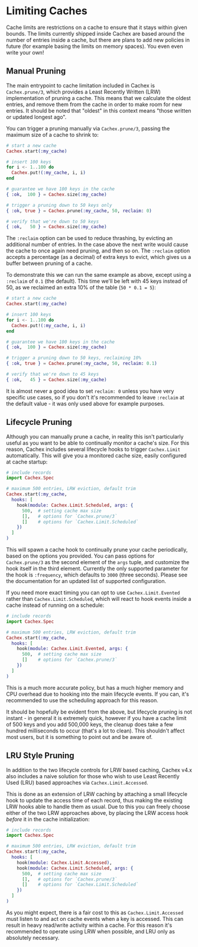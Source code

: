 # Limiting Caches

Cache limits are restrictions on a cache to ensure that it stays within given bounds. The limits currently shipped inside Cachex are based around the number of entries inside a cache, but there are plans to add new policies in future (for example basing the limits on memory spaces). You even even write your own!

## Manual Pruning

The main entrypoint to cache limitation included in Cachex is `Cachex.prune/3`, which provides a Least Recently Written (LRW) implementation of pruning a cache. This means that we calculate the oldest entries, and remove them from the cache in order to make room for new entries. It should be noted that "oldest" in this context means "those written or updated longest ago".

You can trigger a pruning manually via `Cachex.prune/3`, passing the maximum size of a cache to shrink to:

```elixir
# start a new cache
Cachex.start(:my_cache)

# insert 100 keys
for i <- 1..100 do
  Cachex.put!(:my_cache, i, i)
end

# guarantee we have 100 keys in the cache
{ :ok,  100 } = Cachex.size(:my_cache)

# trigger a pruning down to 50 keys only
{ :ok, true } = Cachex.prune(:my_cache, 50, reclaim: 0)

# verify that we're down to 50 keys
{ :ok,   50 } = Cachex.size(:my_cache)
```

The `:reclaim` option can be used to reduce thrashing, by evicting an additional number of entries. In the case above the next write would cause the cache to once again need pruning, and then so on. The `:reclaim` option accepts a percentage (as a decimal) of extra keys to evict, which gives us a buffer between pruning of a cache.

To demonstrate this we can run the same example as above, except using a `:reclaim` of `0.1` (the default). This time we'll be left with 45 keys instead of 50, as we reclaimed an extra 10% of the table (`50 * 0.1 = 5`):

```elixir
# start a new cache
Cachex.start(:my_cache)

# insert 100 keys
for i <- 1..100 do
  Cachex.put!(:my_cache, i, i)
end

# guarantee we have 100 keys in the cache
{ :ok,  100 } = Cachex.size(:my_cache)

# trigger a pruning down to 50 keys, reclaiming 10%
{ :ok, true } = Cachex.prune(:my_cache, 50, reclaim: 0.1)

# verify that we're down to 45 keys
{ :ok,   45 } = Cachex.size(:my_cache)
```

It is almost never a good idea to set `reclaim: 0` unless you have very specific use cases, so if you don't it's recommended to leave `:reclaim` at the default value - it was only used above for example purposes.

## Lifecycle Pruning

Although you can manually prune a cache, in reality this isn't particularly useful as you want to be able to continually monitor a cache's size. For this reason, Cachex includes several lifecycle hooks to trigger `Cachex.Limit` automatically. This will give you a monitored cache size, easily configured at cache startup:

```elixir
# include records
import Cachex.Spec

# maximum 500 entries, LRW eviction, default trim
Cachex.start(:my_cache,
  hooks: [
    hook(module: Cachex.Limit.Scheduled, args: {
      500,  # setting cache max size
      [],   # options for `Cachex.prune/3`
      []    # options for `Cachex.Limit.Scheduled`
    })
  ]
)
```

This will spawn a cache hook to continually prune your cache periodically, based on the options you provided. You can pass options for `Cachex.prune/3` as the second element of the `args` tuple, and customize the hook itself in the third element. Currently the only supported parameter for the hook is `:frequency`, which defaults to `3000` (three seconds). Please see the documentation for an updated list of supported configuration.

If you need more exact timing you can opt to use `Cachex.Limit.Evented` rather than `Cachex.Limit.Scheduled`, which will react to hook events inside a cache instead of running on a schedule:

```elixir
# include records
import Cachex.Spec

# maximum 500 entries, LRW eviction, default trim
Cachex.start(:my_cache,
  hooks: [
    hook(module: Cachex.Limit.Evented, args: {
      500,  # setting cache max size
      []    # options for `Cachex.prune/3`
    })
  ]
)
```

This is a much more accurate policy, but has a much higher memory and CPU overhead due to hooking into the main lifecycle events. If you can, it's recommended to use the scheduling approach for this reason.

It should be hopefully be evident from the above, but lifecycle pruning is not instant - in general it is extremely quick, however if you have a cache limit of 500 keys and you add 500,000 keys, the cleanup does take a few hundred milliseconds to occur (that's a lot to clean). This shouldn't affect most users, but it is something to point out and be aware of.

## LRU Style Pruning

In addition to the two lifecycle controls for LRW based caching, Cachex v4.x also includes a naive solution for those who wish to use Least Recently Used (LRU) based approaches via `Cachex.Limit.Accessed`.

This is done as an extension of LRW caching by attaching a small lifecycle hook to update the access time of each record, thus making the existing LRW hooks able to handle them as usual. Due to this you can freely choose either of the two LRW approaches above, by placing the LRW access hook *before* it in the cache initialization:

```elixir
# include records
import Cachex.Spec

# maximum 500 entries, LRW eviction, default trim
Cachex.start(:my_cache,
  hooks: [
    hook(module: Cachex.Limit.Accessed),
    hook(module: Cachex.Limit.Scheduled, args: {
      500,  # setting cache max size
      [],   # options for `Cachex.prune/3`
      []    # options for `Cachex.Limit.Scheduled`
    })
  ]
)
```

As you might expect, there is a fair cost to this as `Cachex.Limit.Accessed` must listen to and act on cache events when a key is accessed. This can result in heavy read/write activity within a cache. For this reason it's recommended to operate using LRW when possible, and LRU only as absolutely necessary.
